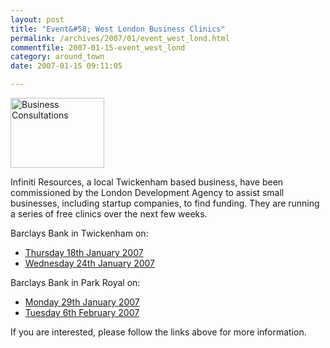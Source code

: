 ```yaml
---
layout: post
title: "Event&#58; West London Business Clinics"
permalink: /archives/2007/01/event_west_lond.html
commentfile: 2007-01-15-event_west_lond
category: around_town
date: 2007-01-15 09:11:05

---
```


<a href="/assets/images/2007/businessclinics.jpg" title="See larger version of - Business Consultations"><img src="/assets/images/2007/businessclinics_thumb.jpg" width="150" height="112" alt="Business Consultations" class="photo right" /></a>

Infiniti Resources, a local Twickenham based business, have been commissioned by the London Development Agency to assist small businesses, including startup companies, to find funding. They are running a series of free clinics over the next few weeks.

Barclays Bank in Twickenham on:

-   [Thursday 18th January 2007](/event/Meeting/200701150303)
-   [Wednesday 24th January 2007](/event/Meeting/200701150304)

Barclays Bank in Park Royal on:

-   [Monday 29th January 2007](/event/Meeting/200701150305)
-   [Tuesday 6th February 2007](/event/Meeting/200701150306)

If you are interested, please follow the links above for more information.
